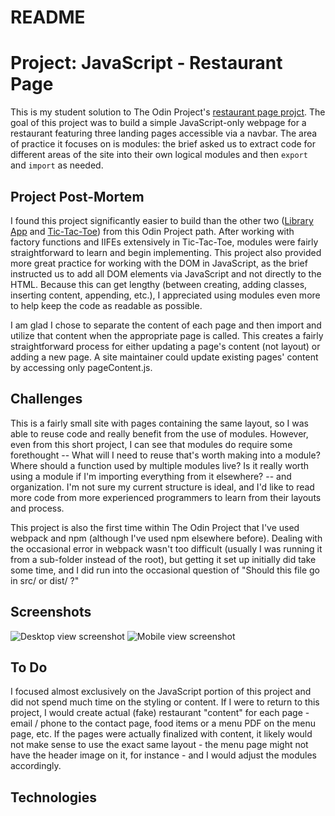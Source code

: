 # README

# Project: JavaScript - Restaurant Page #

This is my student solution to The Odin Project's [restaurant page projct](https://www.theodinproject.com/lessons/restaurant-page).  The goal of this project was to build a simple JavaScript-only webpage for a restaurant featuring three landing pages accessible via a navbar.  The area of practice it focuses on is modules: the brief asked us to extract code for different areas of the site into their own logical modules and then `export` and `import` as needed.

## Project Post-Mortem ##

I found this project significantly easier to build than the other two ([Library App](https://github.com/jwern/library-app) and [Tic-Tac-Toe](https://github.com/jwern/tictactoe)) from this Odin Project path.  After working with factory functions and IIFEs extensively in Tic-Tac-Toe, modules were fairly straightforward to learn and begin implementing.  This project also provided more great practice for working with the DOM in JavaScript, as the brief instructed us to add all DOM elements via JavaScript and not directly to the HTML.  Because this can get lengthy (between creating, adding classes, inserting content, appending, etc.), I appreciated using modules even more to help keep the code as readable as possible.

I am glad I chose to separate the content of each page and then import and utilize that content when the appropriate page is called.  This creates a fairly straightforward process for either updating a page's content (not layout) or adding a new page.  A site maintainer could update existing pages' content by accessing only pageContent.js.

## Challenges ##

This is a fairly small site with pages containing the same layout, so I was able to reuse code and really benefit from the use of modules.  However, even from this short project, I can see that modules do require some forethought -- What will I need to reuse that's worth making into a module?  Where should a function used by multiple modules live?  Is it really worth using a module if I'm importing everything from it elsewhere? -- and organization.  I'm not sure my current structure is ideal, and I'd like to read more code from more experienced programmers to learn from their layouts and process.

This project is also the first time within The Odin Project that I've used webpack and npm (although I've used npm elsewhere before).  Dealing with the occasional error in webpack wasn't too difficult (usually I was running it from a sub-folder instead of the root), but getting it set up initially did take some time, and I did run into the occasional question of "Should this file go in src/ or dist/ ?"

## Screenshots ##

![Desktop view screenshot](TBA)
![Mobile view screenshot](TBA)

## To Do ##

I focused almost exclusively on the JavaScript portion of this project and did not spend much time on the styling or content.  If I were to return to this project, I would create actual (fake) restaurant "content" for each page - email / phone to the contact page, food items or a menu PDF on the menu page, etc.  If the pages were actually finalized with content, it likely would not make sense to use the exact same layout - the menu page might not have the header image on it, for instance - and I would adjust the modules accordingly.

## Technologies ##
